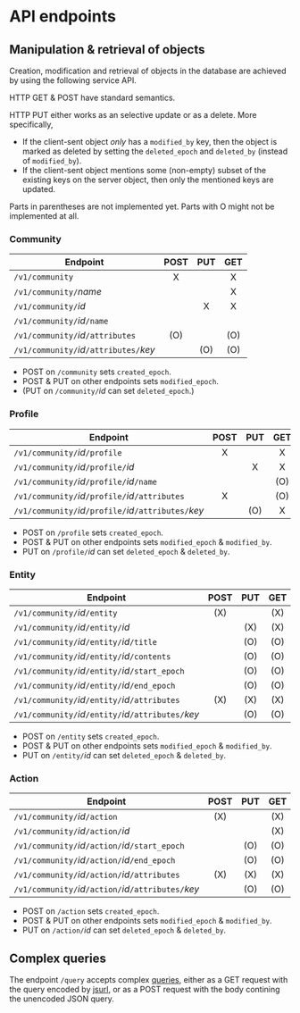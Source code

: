 # API endpoints

## Manipulation & retrieval of objects

Creation, modification and retrieval of objects in the database are achieved by using the following service API.

HTTP GET & POST have standard semantics.

HTTP PUT either works as an selective update or as a delete.  More specifically,

- If the client-sent object *only* has a `modified_by` key, then the object is marked as deleted by setting the `deleted_epoch` and `deleted_by` (instead of `modified_by`).
- If the client-sent object mentions some (non-empty) subset of the existing keys on the server object, then only the mentioned keys are updated.

Parts in parentheses are not implemented yet.  Parts with O might not be implemented at all.

### Community

| Endpoint                                | POST | PUT | GET |
| --------------------------------------- |:----:|:---:|:---:|
| `/v1/community`                         | X    |     | X   |
| `/v1/community/`*name*                  |      |     | X   |
| `/v1/community/`*id*                    |      | X   | X   |
| `/v1/community/`*id*`/name`             |      |     |     |
| `/v1/community/`*id*`/attributes`       | (O)  |     | (O) |
| `/v1/community/`*id*`/attributes/`*key* |      | (O) | (O) |

- POST on `/community` sets `created_epoch`.
- POST & PUT on other endpoints sets `modified_epoch`.
- (PUT on `/community/`*id* can set `deleted_epoch`.)

### Profile

| Endpoint                                               | POST | PUT | GET |
| ------------------------------------------------------ |:----:|:---:|:---:|
| `/v1/community/`*id*`/profile`                         | X    |     | X   |
| `/v1/community/`*id*`/profile/`*id*                    |      | X   | X   |
| `/v1/community/`*id*`/profile/`*id*`/name`             |      |     | (O) |
| `/v1/community/`*id*`/profile/`*id*`/attributes`       | X    |     | (O) |
| `/v1/community/`*id*`/profile/`*id*`/attributes/`*key* |      | (O) | X   |

- POST on `/profile` sets `created_epoch`.
- POST & PUT on other endpoints sets `modified_epoch` & `modified_by`.
- PUT on `/profile/`*id* can set `deleted_epoch` & `deleted_by`.

### Entity

| Endpoint                                               | POST | PUT | GET |
| ------------------------------------------------------ |:----:|:---:|:---:|
| `/v1/community/`*id*`/entity`                          | (X)  |     | (X) |
| `/v1/community/`*id*`/entity/`*id*                     |      | (X) | (X) |
| `/v1/community/`*id*`/entity/`*id*`/title`             |      | (O) | (O) |
| `/v1/community/`*id*`/entity/`*id*`/contents`          |      | (O) | (O) |
| `/v1/community/`*id*`/entity/`*id*`/start_epoch`       |      | (O) | (O) |
| `/v1/community/`*id*`/entity/`*id*`/end_epoch`         |      | (O) | (O) |
| `/v1/community/`*id*`/entity/`*id*`/attributes`        | (X)  | (X) | (X) |
| `/v1/community/`*id*`/entity/`*id*`/attributes/`*key*  |      | (O) | (O) |

- POST on `/entity` sets `created_epoch`.
- POST & PUT on other endpoints sets `modified_epoch` & `modified_by`.
- PUT on `/entity/`*id* can set `deleted_epoch` & `deleted_by`.

### Action

| Endpoint                                               | POST | PUT | GET |
| ------------------------------------------------------ |:----:|:---:|:---:|
| `/v1/community/`*id*`/action`                          | (X)  |     | (X) |
| `/v1/community/`*id*`/action/`*id*                     |      |     | (X) |
| `/v1/community/`*id*`/action/`*id*`/start_epoch`       |      | (O) | (O) |
| `/v1/community/`*id*`/action/`*id*`/end_epoch`         |      | (O) | (O) |
| `/v1/community/`*id*`/action/`*id*`/attributes`        | (X)  | (X) | (X) |
| `/v1/community/`*id*`/action/`*id*`/attributes/`*key*  |      | (O) | (O) |

- POST on `/action` sets `created_epoch`.
- POST & PUT on other endpoints sets `modified_epoch` & `modified_by`.
- PUT on `/action/`*id* can set `deleted_epoch` & `deleted_by`.

## Complex queries

The endpoint `/query` accepts complex [queries](query-language.md), either as a GET request with the query encoded by [jsurl](https://www.npmjs.com/package/jsurl), or as a POST request with the body contining the unencoded JSON query.
